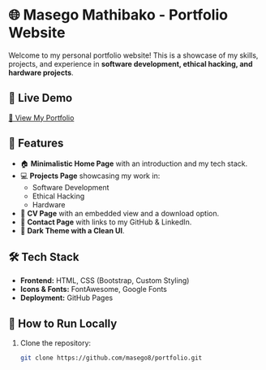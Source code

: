 # 🌐 Masego Mathibako - Portfolio Website

Welcome to my personal portfolio website! This is a showcase of my skills, projects, and experience in **software development, ethical hacking, and hardware projects**.

## 🚀 Live Demo
[🔗 View My Portfolio](https://masego8.github.io/)

## 📌 Features
- 🏠 **Minimalistic Home Page** with an introduction and my tech stack.
- 💻 **Projects Page** showcasing my work in:
  - Software Development
  - Ethical Hacking
  - Hardware
- 📄 **CV Page** with an embedded view and a download option.
- 📩 **Contact Page** with links to my GitHub & LinkedIn.
- 🎨 **Dark Theme with a Clean UI**.

## 🛠 Tech Stack
- **Frontend:** HTML, CSS (Bootstrap, Custom Styling)
- **Icons & Fonts:** FontAwesome, Google Fonts
- **Deployment:** GitHub Pages

## 🔧 How to Run Locally
1. Clone the repository:
   ```sh
   git clone https://github.com/masego8/portfolio.git
